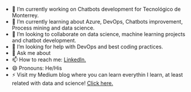 - 🔭 I’m currently working on Chatbots development for Tecnológico de Monterrey.
- 🌱 I’m currently learning about Azure, DevOps, Chatbots improvement, Process mining and data science.
- 👯 I’m looking to collaborate on data science, machine learning projects and chatbot development.
- 🤔 I’m looking for help with DevOps and best coding practices. 
- 💬 Ask me about 
- 📫 How to reach me: [LinkedIn.](https://mx.linkedin.com/in/gilberto-ayala)
- 😄 Pronouns: He/His
- ⚡ Visit my Medium blog where you can learn everythin I learn, at least related with data and science! [Click here.](https://medium.com/@gil_ab)
